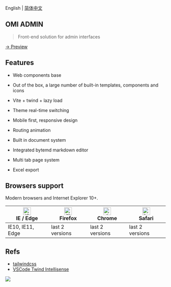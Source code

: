 English | [简体中文](./README.CN.md) 

## OMI ADMIN

>  Front-end solution for admin interfaces

[→ Preview](https://tencent.github.io/omi/packages/admin/dist/index.html)

## Features 

* Web components base
* Out of the box, a large number of built-in templates, components and icons
* Vite + twind + lazy load
* Theme real-time switching
* Mobile first, responsive design
* Routing animation
* Built in document system
* Integrated bytemd markdown editor

* Multi tab page system
* Excel export

## Browsers support

Modern browsers and Internet Explorer 10+.

| [<img src="https://raw.githubusercontent.com/alrra/browser-logos/master/src/edge/edge_48x48.png" alt="IE / Edge" width="24px" height="24px" />](https://godban.github.io/browsers-support-badges/)</br>IE / Edge | [<img src="https://raw.githubusercontent.com/alrra/browser-logos/master/src/firefox/firefox_48x48.png" alt="Firefox" width="24px" height="24px" />](https://godban.github.io/browsers-support-badges/)</br>Firefox | [<img src="https://raw.githubusercontent.com/alrra/browser-logos/master/src/chrome/chrome_48x48.png" alt="Chrome" width="24px" height="24px" />](https://godban.github.io/browsers-support-badges/)</br>Chrome | [<img src="https://raw.githubusercontent.com/alrra/browser-logos/master/src/safari/safari_48x48.png" alt="Safari" width="24px" height="24px" />](https://godban.github.io/browsers-support-badges/)</br>Safari |
| --------- | --------- | --------- | --------- |
| IE10, IE11, Edge | last 2 versions | last 2 versions | last 2 versions |

## Refs

* [tailwindcss](https://tailwindcss.com/docs/container)
* [VSCode Twind Intellisense](https://marketplace.visualstudio.com/items?itemName=sastan.twind-intellisense)

![](https://raw.githubusercontent.com/tw-in-js/vscode-twind-intellisense/main/assets/demo.gif)
